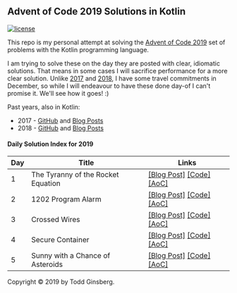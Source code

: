 ## Advent of Code 2019 Solutions in Kotlin

[![license](https://img.shields.io/github/license/tginsberg/advent-2019-kotlin)]()

This repo is my personal attempt at solving the [Advent of Code 2019](http://adventofcode.com/2019) set of problems with the Kotlin programming language.

I am trying to solve these on the day they are posted with clear, idiomatic solutions. That means in some cases I will sacrifice performance for a more clear solution. Unlike [2017](https://github.com/tginsberg/advent-2017-kotlin) and [2018](https://github.com/tginsberg/advent-2018-kotlin), I have some travel commitments in December, so while I will endeavour to have these done day-of I can't promise it. We'll see how it goes! :)

Past years, also in Kotlin:
 * 2017 - [GitHub](https://github.com/tginsberg/advent-2017-kotlin/) and [Blog Posts](https://todd.ginsberg.com/post/advent-of-code/2017/)
 * 2018 - [GitHub](https://github.com/tginsberg/advent-2018-kotlin/) and [Blog Posts](https://todd.ginsberg.com/post/advent-of-code/2018/)


#### Daily Solution Index for 2019
|   Day   | Title                                         |  Links                                       |
| --------|-----------------------------------------------|--------------------------------------------- |
|    1    | The Tyranny of the Rocket Equation            | [\[Blog Post\]](https://todd.ginsberg.com/post/advent-of-code/2019/day1/) [\[Code\]](https://github.com/tginsberg/advent-2019-kotlin/blob/master/src/main/kotlin/com/ginsberg/advent2019/Day01.kt) [\[AoC\]](http://adventofcode.com/2019/day/1) |
|    2    | 1202 Program Alarm                            | [\[Blog Post\]](https://todd.ginsberg.com/post/advent-of-code/2019/day2/) [\[Code\]](https://github.com/tginsberg/advent-2019-kotlin/blob/master/src/main/kotlin/com/ginsberg/advent2019/Day02.kt) [\[AoC\]](http://adventofcode.com/2019/day/2) |
|    3    | Crossed Wires                                 | [\[Blog Post\]](https://todd.ginsberg.com/post/advent-of-code/2019/day3/) [\[Code\]](https://github.com/tginsberg/advent-2019-kotlin/blob/master/src/main/kotlin/com/ginsberg/advent2019/Day03.kt) [\[AoC\]](http://adventofcode.com/2019/day/3) |
|    4    | Secure Container                              | [\[Blog Post\]](https://todd.ginsberg.com/post/advent-of-code/2019/day4/) [\[Code\]](https://github.com/tginsberg/advent-2019-kotlin/blob/master/src/main/kotlin/com/ginsberg/advent2019/Day04.kt) [\[AoC\]](http://adventofcode.com/2019/day/4) |
|    5    | Sunny with a Chance of Asteroids              | [\[Blog Post\]](https://todd.ginsberg.com/post/advent-of-code/2019/day5/) [\[Code\]](https://github.com/tginsberg/advent-2019-kotlin/blob/master/src/main/kotlin/com/ginsberg/advent2019/Day05.kt) [\[AoC\]](http://adventofcode.com/2019/day/5) |
        

Copyright &copy; 2019 by Todd Ginsberg.
